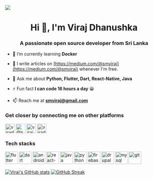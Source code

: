 ![](https://komarev.com/ghpvc/?username=viradhanus&color=0C71E0)

<h1 align="center">Hi 👋, I'm Viraj Dhanushka</h1>
<h3 align="center">A passionate open source developer from Sri Lanka</h3>

- 🌱 I’m currently learning **Docker**

- 📝 I write articles on [https://medium.com/@smviraj](https://medium.com/@smviraj) whenever I'm free. 

- 💬 Ask me about **Python, Flutter, Dart, React-Native, Java**

- ⚡ Fun fact **I can code 16 hours a day** 😀 

- 📫 Reach me at **smviraj@gmail.com**

### Get closer by connecting me on other platforms

<p align="left">
<a href="https://www.linkedin.com/in/viraj-dhanushka-907467143/" target="blank"><img align="center" src="https://cdn.jsdelivr.net/npm/simple-icons@3.0.1/icons/linkedin.svg" alt="viradhanus" height="30" width="30" /></a>
<a href="https://medium.com/@smviraj" target="blank"><img align="center" src="https://cdn.jsdelivr.net/npm/simple-icons@3.0.1/icons/medium.svg" alt="@smviraj" height="30" width="30" /></a>
<a href="https://stackoverflow.com/users/11431672/viraj-dhanushka" target="blank"><img align="center" src="https://cdn.jsdelivr.net/npm/simple-icons@3.0.1/icons/stackoverflow.svg" alt="viraj-dhanushka" height="30" width="30" /></a>
<a href="https://www.facebook.com/profile.php?id=100001381124062" target="blank"><img align="center" src="https://cdn.jsdelivr.net/npm/simple-icons@3.0.1/icons/facebook.svg" alt="viradhanus" height="30" width="30" /></a>
</p>

### Tech stacks
<!-- BLOG-POST-LIST:START -->
<!-- BLOG-POST-LIST:END -->

<p align="left">
  <img src="https://www.vectorlogo.zone/logos/flutterio/flutterio-icon.svg" alt="flutter" width="40" height="40"/> 
  <img src="https://www.vectorlogo.zone/logos/dartlang/dartlang-icon.svg" alt="dart" width="40" height="40"/> 
  <img src="https://www.vectorlogo.zone/logos/android/android-icon.svg" alt="android" width="40" height="40"/> 
  <img src="https://www.vectorlogo.zone/logos/reactjs/reactjs-icon.svg" alt="react-native" width="40" height="40"/> 
  <img src="https://www.vectorlogo.zone/logos/java/java-icon.svg" alt="java" width="40" height="40"/> 
  <img src="https://www.vectorlogo.zone/logos/python/python-icon.svg" alt="python" width="40" height="40"/>   
  <img src="https://www.vectorlogo.zone/logos/firebase/firebase-icon.svg" alt="firebase" width="40" height="40"/> 
  <img src="https://www.vectorlogo.zone/logos/drupal/drupal-icon.svg" alt="drupal" width="40" height="40"/> 
  <img src="https://www.vectorlogo.zone/logos/mysql/mysql-icon.svg" alt="mysql" width="40" height="40"/>
  <img src="https://www.vectorlogo.zone/logos/git-scm/git-scm-icon.svg" alt="git" width="40" height="40"/> 

</p>



[![Viraj's GitHub stats](https://github-readme-stats.vercel.app/api?username=viradhanus&count_private=true&show_icons=true&&include_all_commits=true&theme=highcontrast)](https://github.com/viradhanus/github-readme-stats) 
[![GitHub Streak](https://github-readme-streak-stats.herokuapp.com/?user=viradhanus&count_private=true&show_icons=true&theme=highcontrast)](https://github.com/viradhanus/github-readme-streak-stats)
